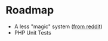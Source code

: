 # Roadmap

- A less "magic" system ([from reddit](https://www.reddit.com/r/laravel/comments/3ugt4h/need_feedback_package_attribute_manipulation/cxf4gs8))
- PHP Unit Tests
